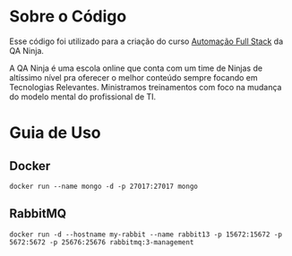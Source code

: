
# Sobre o Código

Esse código foi utilizado para a criação do curso [Automação Full Stack](http://qaninja.io/) da QA Ninja.

A QA Ninja é uma escola online que conta com um time de Ninjas de altíssimo nível pra oferecer o melhor conteúdo sempre focando em Tecnologias Relevantes. Ministramos treinamentos com foco na mudança do modelo mental do profissional de TI. 

# Guia de Uso

## Docker

`
docker run --name mongo -d -p 27017:27017 mongo
`

## RabbitMQ

`
docker run -d --hostname my-rabbit --name rabbit13 -p 15672:15672 -p 5672:5672 -p 25676:25676 rabbitmq:3-management
`
